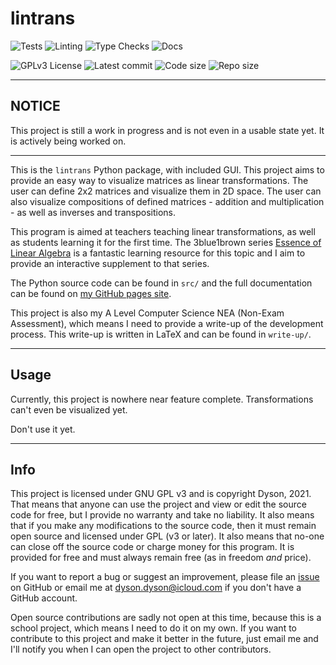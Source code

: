 # lintrans

![Tests](https://github.com/DoctorDalek1963/linear-transformations/actions/workflows/tests.yml/badge.svg)
![Linting](https://github.com/DoctorDalek1963/linear-transformations/actions/workflows/linting.yml/badge.svg)
![Type Checks](https://github.com/DoctorDalek1963/linear-transformations/actions/workflows/type_checks.yml/badge.svg)
![Docs](https://github.com/DoctorDalek1963/linear-transformations/actions/workflows/docs.yml/badge.svg)

![GPLv3 License](https://img.shields.io/github/license/DoctorDalek1963/linear-transformations?style=flat-square)
![Latest commit](https://img.shields.io/github/last-commit/DoctorDalek1963/linear-transformations?style=flat-square)
![Code size](https://img.shields.io/github/languages/code-size/DoctorDalek1963/linear-transformations?style=flat-square)
![Repo size](https://img.shields.io/github/repo-size/DoctorDalek1963/linear-transformations?style=flat-square)

---

## NOTICE
This project is still a work in progress and is not even in a usable state yet. It is actively being worked on.

---

This is the `lintrans` Python package, with included GUI. This project aims to provide an easy way to
visualize matrices as linear transformations. The user can define 2x2 matrices and visualize them in 2D
space. The user can also visualize compositions of defined matrices - addition and multiplication - as well
as inverses and transpositions.

This program is aimed at teachers teaching linear transformations, as well as students learning it for the
first time. The 3blue1brown series [Essence of Linear Algebra](https://www.youtube.com/watch?v=fNk_zzaMoSs&list=PLZHQObOWTQDPD3MizzM2xVFitgF8hE_ab)
is a fantastic learning resource for this topic and I aim to provide an interactive supplement to that series.

The Python source code can be found in `src/` and the full documentation can be found on [my GitHub pages site](https://doctordalek1963.github.io/lintrans/).

This project is also my A Level Computer Science NEA (Non-Exam Assessment), which means I need to provide a
write-up of the development process. This write-up is written in LaTeX and can be found in `write-up/`.

---

## Usage

Currently, this project is nowhere near feature complete. Transformations can't even be visualized yet.

Don't use it yet.

---

## Info

This project is licensed under GNU GPL v3 and is copyright Dyson, 2021. That means that anyone can use the
project and view or edit the source code for free, but I provide no warranty and take no liability. It also
means that if you make any modifications to the source code, then it must remain open source and licensed under
GPL (v3 or later). It also means that no-one can close off the source code or charge money for this program. It
is provided for free and must always remain free (as in freedom *and* price).

If you want to report a bug or suggest an improvement, please file an [issue](https://github.com/DoctorDalek1963/lintrans/issues/new)
on GitHub or email me at [dyson.dyson@icloud.com](mailto:dyson.dyson@icloud.com) if you don't have a GitHub account.

Open source contributions are sadly not open at this time, because this is a school project, which means I need
to do it on my own. If you want to contribute to this project and make it better in the future, just email me
and I'll notify you when I can open the project to other contributors.
